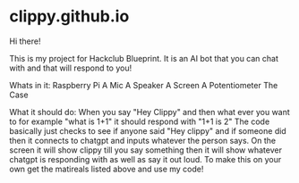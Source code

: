 # clippy.github.io
Hi there! 

This is my project for Hackclub Blueprint. It is an AI bot that you can chat with and that will respond to you!

Whats in it:
Raspberry Pi
A Mic
A Speaker
A Screen
A Potentiometer
The Case

What it should do: When you say "Hey Clippy" and then what ever you want to for example "what is 1+1" it should respond with "1+1 is 2" The code basically just checks to see if anyone said "Hey clippy" and if someone did then it connects to chatgpt and inputs whatever the person says. On the screen it will show clippy till you say something then it will show whatever chatgpt is responding with as well as say it out loud.
To make this on your own get the matireals listed above and use my code!

